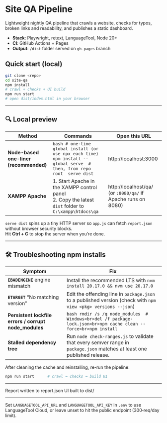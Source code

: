 # Site QA Pipeline

Lightweight nightly QA pipeline that crawls a website, checks for typos,
broken links and readability, and publishes a static dashboard.

* **Stack**: Playwright, retext, LanguageTool, Node 20+
* **CI**: GitHub Actions + Pages
* **Output**: `/dist` folder served on `gh-pages` branch

## Quick start (local)

```bash
git clone <repo>
cd site-qa
npm install
# crawl + checks + UI build
npm run start
# open dist/index.html in your browser
```
---

## 🔍 Local preview

| Method | Commands | Open this URL |
|--------|----------|---------------|
| **Node-based one-liner (recommended)** | ```bash # one-time global install (or use npx each time)  npm install --global serve  # then, from repo root  serve dist          ``` | http://localhost:3000 |
| **XAMPP Apache** | 1. Start Apache in the XAMPP control panel<br>2. Copy the latest `dist` folder to `C:\xampp\htdocs\qa` | http://localhost/qa/ (or `:8080/qa/` if Apache runs on 8080) |

`serve dist` spins up a tiny HTTP server so `app.js` can fetch
`report.json` without browser security blocks.  
Hit **Ctrl + C** to stop the server when you’re done.

---

## 🛠️  Troubleshooting npm installs

| Symptom | Fix |
|---------|-----|
| **`EBADENGINE`** engine mismatch | Install the recommended LTS with `nvm install 20.17.0 && nvm use 20.17.0` |
| **`ETARGET`** “No matching version” | Edit the offending line in `package.json` to a published version (check with `npm view <pkg> versions --json`) |
| **Persistent lockfile errors / corrupt node_modules** | ```bash rmdir /s /q node_modules  # Windows<br>del /f package-lock.json<br>npm cache clean --force<br>npm install``` |
| **Stalled dependency tree** | Run `node check-ranges.js` to validate that every semver range in `package.json` matches at least one published release. |

After cleaning the cache and reinstalling, re-run the pipeline:

```bash
npm run start      # crawl → checks → build UI
```
---

Report written to report.json
UI built to dist/

---

Set `LANGUAGETOOL_API_URL` and `LANGUAGETOOL_API_KEY` in `.env` to use
LanguageTool Cloud, or leave unset to hit the public endpoint
(300‑req/day limit).